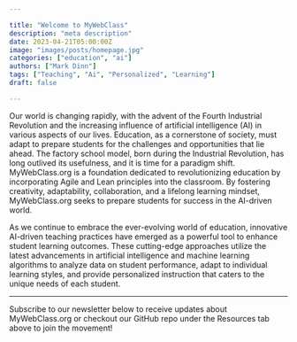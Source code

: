 ```yaml
---

title: "Welcome to MyWebClass"
description: "meta description"
date: 2023-04-21T05:00:00Z
image: "images/posts/homepage.jpg"
categories: ["education", "ai"]
authors: ["Mark Dinn"]
tags: ["Teaching", "Ai", "Personalized", "Learning"]
draft: false

---
```

Our world is changing rapidly, with the advent of the Fourth Industrial Revolution and the increasing influence of artificial intelligence (AI) in various aspects of our lives. Education, as a cornerstone of society, must adapt to prepare students for the challenges and opportunities that lie ahead. The factory school model, born during the Industrial Revolution, has long outlived its usefulness, and it is time for a paradigm shift. MyWebClass.org is a foundation dedicated to revolutionizing education by incorporating Agile and Lean principles into the classroom. By fostering creativity, adaptability, collaboration, and a lifelong learning mindset, MyWebClass.org seeks to prepare students for success in the AI-driven world.

As we continue to embrace the ever-evolving world of education, innovative AI-driven teaching practices have emerged as a powerful tool to enhance student learning outcomes. These cutting-edge approaches utilize the latest advancements in artificial intelligence and machine learning algorithms to analyze data on student performance, adapt to individual learning styles, and provide personalized instruction that caters to the unique needs of each student.


***

Subscribe to our newsletter below to receive updates about MyWebClass.org or checkout our GitHub repo under the Resources tab above to join the movement!



